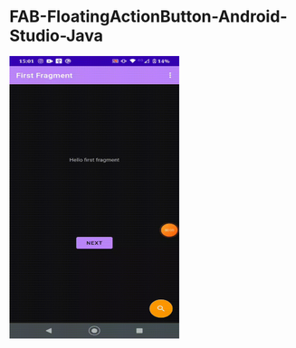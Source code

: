 # FAB-FloatingActionButton-Android-Studio-Java

<div>
    <img align="left"  height="500" width="300" src="gif.gif">
</div>
